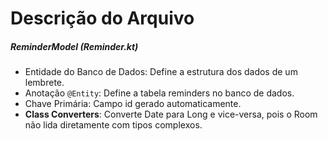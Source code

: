 # Descrição do Arquivo

##### ReminderModel (Reminder.kt)

- Entidade do Banco de Dados: Define a estrutura dos dados de um lembrete.
- Anotação `@Entity`: Define a tabela reminders no banco de dados.
- Chave Primária: Campo id gerado automaticamente.
- **Class Converters**:
  Converte Date para Long e vice-versa, pois o Room não lida diretamente com tipos complexos.